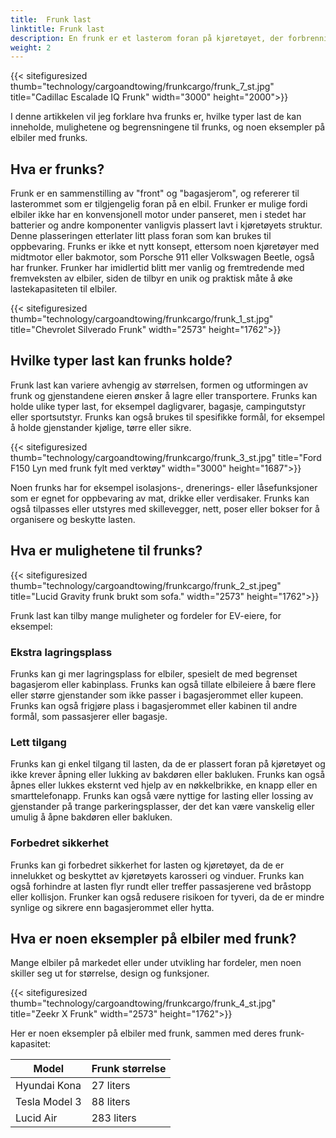 ```yaml
---
title:  Frunk last
linktitle: Frunk last
description: En frunk er et lasterom foran på kjøretøyet, der forbrenningsmotoren vanligvis vil være. Frunks kan tilby mange fordeler, som ekstra lagringsplass, enkel tilgang og forbedret sikkerhet.
weight: 2
---
```

<!-- markdownlint-disable MD033 -->
{{< sitefiguresized thumb="technology/cargoandtowing/frunkcargo/frunk_7_st.jpg" title="Cadillac Escalade IQ Frunk" width="3000" height="2000">}}

I denne artikkelen vil jeg forklare hva frunks er, hvilke typer last de kan inneholde, mulighetene og begrensningene til frunks, og noen eksempler på elbiler med frunks.

## Hva er frunks?

Frunk er en sammenstilling av "front" og "bagasjerom", og refererer til lasterommet som er tilgjengelig foran på en elbil. Frunker er mulige fordi elbiler ikke har en konvensjonell motor under panseret, men i stedet har batterier og andre komponenter vanligvis plassert lavt i kjøretøyets struktur. Denne plasseringen etterlater litt plass foran som kan brukes til oppbevaring. Frunks er ikke et nytt konsept, ettersom noen kjøretøyer med midtmotor eller bakmotor, som Porsche 911 eller Volkswagen Beetle, også har frunker. Frunker har imidlertid blitt mer vanlig og fremtredende med fremveksten av elbiler, siden de tilbyr en unik og praktisk måte å øke lastekapasiteten til elbiler.

{{< sitefiguresized thumb="technology/cargoandtowing/frunkcargo/frunk_1_st.jpg" title="Chevrolet Silverado Frunk" width="2573" height="1762">}}

## Hvilke typer last kan frunks holde?

Frunk last kan variere avhengig av størrelsen, formen og utformingen av frunk og gjenstandene eieren ønsker å lagre eller transportere. Frunks kan holde ulike typer last, for eksempel dagligvarer, bagasje, campingutstyr eller sportsutstyr. Frunks kan også brukes til spesifikke formål, for eksempel å holde gjenstander kjølige, tørre eller sikre.

{{< sitefiguresized thumb="technology/cargoandtowing/frunkcargo/frunk_3_st.jpg" title="Ford F150 Lyn med frunk fylt med verktøy" width="3000" height="1687">}}

Noen frunks har for eksempel isolasjons-, drenerings- eller låsefunksjoner som er egnet for oppbevaring av mat, drikke eller verdisaker. Frunks kan også tilpasses eller utstyres med skillevegger, nett, poser eller bokser for å organisere og beskytte lasten.
## Hva er mulighetene til frunks?

{{< sitefiguresized thumb="technology/cargoandtowing/frunkcargo/frunk_2_st.jpeg" title="Lucid Gravity frunk brukt som sofa." width="2573" height="1762">}}

Frunk last kan tilby mange muligheter og fordeler for EV-eiere, for eksempel:

### Ekstra lagringsplass

Frunks kan gi mer lagringsplass for elbiler, spesielt de med begrenset bagasjerom eller kabinplass. Frunks kan også tillate elbileiere å bære flere eller større gjenstander som ikke passer i bagasjerommet eller kupeen. Frunks kan også frigjøre plass i bagasjerommet eller kabinen til andre formål, som passasjerer eller bagasje.

### Lett tilgang

Frunks kan gi enkel tilgang til lasten, da de er plassert foran på kjøretøyet og ikke krever åpning eller lukking av bakdøren eller bakluken. Frunks kan også åpnes eller lukkes eksternt ved hjelp av en nøkkelbrikke, en knapp eller en smarttelefonapp. Frunks kan også være nyttige for lasting eller lossing av gjenstander på trange parkeringsplasser, der det kan være vanskelig eller umulig å åpne bakdøren eller bakluken.

### Forbedret sikkerhet

Frunks kan gi forbedret sikkerhet for lasten og kjøretøyet, da de er innelukket og beskyttet av kjøretøyets karosseri og vinduer. Frunks kan også forhindre at lasten flyr rundt eller treffer passasjerene ved bråstopp eller kollisjon. Frunker kan også redusere risikoen for tyveri, da de er mindre synlige og sikrere enn bagasjerommet eller hytta.

## Hva er noen eksempler på elbiler med frunk?

Mange elbiler på markedet eller under utvikling har fordeler, men noen skiller seg ut for størrelse, design og funksjoner.

{{< sitefiguresized thumb="technology/cargoandtowing/frunkcargo/frunk_4_st.jpg" title="Zeekr X Frunk" width="2573" height="1762">}}

  Her er noen eksempler på elbiler med frunk, sammen med deres frunk-kapasitet:

<table class="table table-striped">
<thead>
    <tr>
        <th>Model</th>
        <th>Frunk størrelse</th>
   </tr>
</thead>
<tbody>
<tr>
    <td>Hyundai Kona</td>
    <td>27 liters</td>
</tr>
<tr>
    <td>Tesla Model 3</td>
    <td>88 liters</td>
</tr>
<tr>
    <td>Lucid Air</td>
    <td>283 liters</td>
</tr>
</tbody>
</table>
